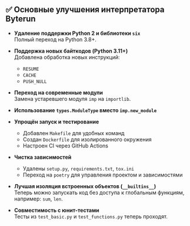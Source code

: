 ## ✅ Основные улучшения интерпретатора Byterun

- **Удаление поддержки Python 2 и библиотеки `six`**  
  Полный переход на Python 3.8+.

- **Поддержка новых байткодов (Python 3.11+)**  
  Добавлена обработка новых инструкций:
  - `RESUME`
  - `CACHE`
  - `PUSH_NULL`

- **Переход на современные модули**  
  Замена устаревшего модуля `imp` на `importlib`.

- **Использование `types.ModuleType` вместо `imp.new_module`**

- **Упрощён запуск и тестирование**
  - Добавлен `Makefile` для удобных команд
  - Создан `Dockerfile` для изолированного окружения
  - Настроен CI через GitHub Actions

- **Чистка зависимостей**
  - Удалены `setup.py`, `requirements.txt`, `tox.ini`
  - Переход на `poetry` для управления проектом и зависимостями

- **Лучшая изоляция встроенных объектов (`__builtins__`)**  
  Теперь можно запускать код без доступа к глобальным функциям, например: `sum`, `len`.

- **Совместимость с юнит-тестами**  
  Тесты из `test_basic.py` и `test_functions.py` теперь проходят.

